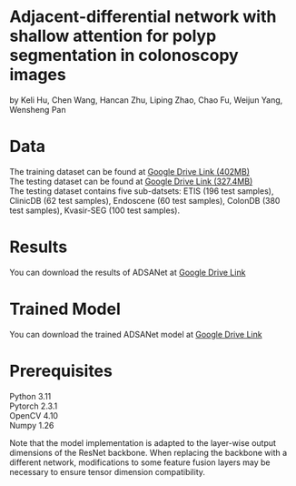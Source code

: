 # Adjacent-differential network with shallow attention for polyp segmentation in colonoscopy images
by Keli Hu, Chen Wang, Hancan Zhu, Liping Zhao, Chao Fu, Weijun Yang, Wensheng Pan

# Data
The training dataset can be found at [Google Drive Link (402MB)](https://drive.google.com/file/d/1JsFelDHnX0ZHnOBDVOGLPZW2u2oSCS9a/view?usp=sharing)  
The testing dataset can be found at [Google Drive Link (327.4MB)](https://drive.google.com/file/d/1OIYq1i16Os0TwPgxmuU2ZSSi522W6pAc/view?usp=sharing)   
The testing dataset contains five sub-datsets: ETIS (196 test samples), ClinicDB (62 test samples), Endoscene (60 test samples), ColonDB (380 test samples),  Kvasir-SEG (100 test samples).

# Results
You can download the results of ADSANet at [Google Drive Link](https://drive.google.com/file/d/1RmyEm7X-rnZFc5F2VGFToioFINsyfwXD/view?usp=drive_link)

# Trained Model
You can download the trained ADSANet model at [Google Drive Link](https://drive.google.com/file/d/1eaAB2q_2MgdJmfduC7gv7WesSigc_sgc/view?usp=drive_link)

# Prerequisites
Python 3.11  
Pytorch 2.3.1  
OpenCV 4.10  
Numpy 1.26  


Note that the model implementation is adapted to the layer-wise output dimensions of the ResNet backbone. When replacing the backbone with a different network, modifications to some feature fusion layers may be necessary to ensure tensor dimension compatibility.
